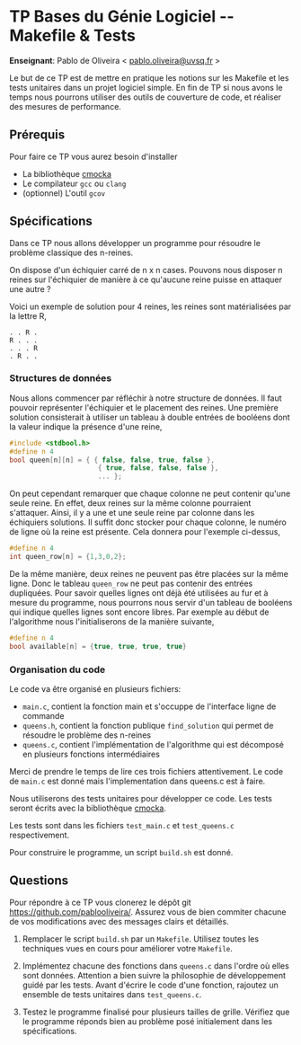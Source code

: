 # TP Bases du Génie Logiciel -- Makefile & Tests

**Enseignant**: Pablo de Oliveira < pablo.oliveira@uvsq.fr >

Le but de ce TP est de mettre en pratique les notions sur les Makefile et les tests unitaires dans un projet logiciel simple.
En fin de TP si nous avons le temps nous pourrons utiliser des outils de couverture de code, et réaliser des mesures de performance.

## Prérequis

Pour faire ce TP vous aurez besoin d'installer

- La bibliothèque [cmocka](https://cmocka.org/)
- Le compilateur `gcc` ou `clang`
- (optionnel) L'outil `gcov`

## Spécifications

Dans ce TP nous allons développer un programme pour résoudre le problème classique des n-reines.

On dispose d'un échiquier carré de n x n cases. Pouvons nous disposer n reines sur l'échiquier de manière à ce qu'aucune reine puisse en attaquer une autre ?

Voici un exemple de solution pour 4 reines, les reines sont matérialisées par la lettre R,

```
. . R .
R . . .
. . . R
. R . .
```

### Structures de données

Nous allons commencer par réfléchir à notre structure de données. Il faut pouvoir représenter l'échiquier et le placement des reines. Une première solution consisterait à utiliser un tableau à double entrées de booléens dont la valeur indique la présence d'une reine,

```c
#include <stdbool.h>
#define n 4
bool queen[n][n] = { { false, false, true, false }, 
                      { true, false, false, false },
                      ... };
```

On peut cependant remarquer que chaque colonne ne peut contenir qu'une seule reine. En effet, deux reines sur la même colonne pourraient s'attaquer. Ainsi, il y a une et une seule reine par colonne dans les échiquiers solutions. Il suffit donc stocker pour chaque colonne, le numéro de ligne où la reine est présente. Cela donnera pour l'exemple ci-dessus,

```c
#define n 4
int queen_row[n] = {1,3,0,2};
```

De la même manière, deux reines ne peuvent pas être placées sur la même ligne. Donc le tableau `queen_row` ne peut pas contenir des entrées dupliquées. Pour savoir quelles lignes ont déjà été utilisées au fur et à mesure du programme, nous pourrons nous servir d'un tableau de booléens qui indique quelles lignes sont encore libres. Par exemple au début de l'algorithme nous l'initialiserons de la manière suivante,

```c
#define n 4
bool available[n] = {true, true, true, true}
```

### Organisation du code

Le code va être organisé en plusieurs fichiers:

- `main.c`, contient la fonction main et s'occuppe de l'interface ligne de commande
- `queens.h`, contient la fonction publique `find_solution` qui permet de résoudre le problème des n-reines
- `queens.c`, contient l'implémentation de l'algorithme qui est décomposé en plusieurs fonctions intermédiaires

Merci de prendre le temps de lire ces trois fichiers attentivement. Le code de `main.c` est donné mais l'implementation dans queens.c est à faire.

Nous utiliserons des tests unitaires pour développer ce code. Les tests seront écrits avec la bibliothèque [cmocka](https://cmocka.org/).

Les tests sont dans les fichiers `test_main.c` et `test_queens.c` respectivement.

Pour construire le programme, un script `build.sh` est donné.

## Questions

Pour répondre à ce TP vous clonerez le dépôt git https://github.com/pablooliveira/. Assurez vous de bien commiter chacune de vos modifications avec des messages clairs et détaillés.

1. Remplacer le script `build.sh` par un `Makefile`. Utilisez toutes les techniques vues en cours pour améliorer votre `Makefile`.

2. Implémentez chacune des fonctions dans `queens.c` dans l'ordre où elles sont données. Attention a bien suivre la philosophie de développement guidé par les tests. Avant d'écrire le code d'une fonction, rajoutez un ensemble de tests unitaires dans `test_queens.c`.

3. Testez le programme finalisé pour plusieurs tailles de grille. Vérifiez que le programme réponds bien au problème posé initialement dans les spécifications.



